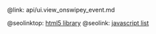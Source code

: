 @link: api/ui.view_onswipey_event.md

@seolinktop: [html5 library](https://webix.com)
@seolink: [javascript list](https://webix.com/widget/list/)